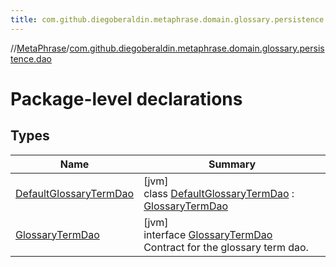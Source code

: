 ```yaml
---
title: com.github.diegoberaldin.metaphrase.domain.glossary.persistence.dao
---
```

//[MetaPhrase](../../index.html)/[com.github.diegoberaldin.metaphrase.domain.glossary.persistence.dao](index.html)



# Package-level declarations



## Types


| Name | Summary |
|---|---|
| [DefaultGlossaryTermDao](-default-glossary-term-dao/index.html) | [jvm]<br>class [DefaultGlossaryTermDao](-default-glossary-term-dao/index.html) : [GlossaryTermDao](-glossary-term-dao/index.html) |
| [GlossaryTermDao](-glossary-term-dao/index.html) | [jvm]<br>interface [GlossaryTermDao](-glossary-term-dao/index.html)<br>Contract for the glossary term dao. |

